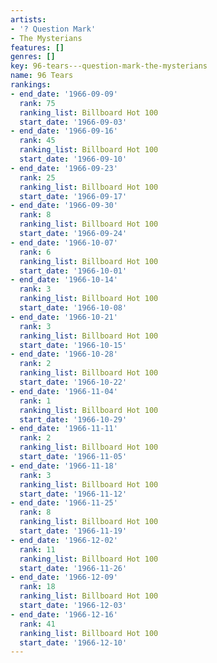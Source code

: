 ```yaml
---
artists:
- '? Question Mark'
- The Mysterians
features: []
genres: []
key: 96-tears---question-mark-the-mysterians
name: 96 Tears
rankings:
- end_date: '1966-09-09'
  rank: 75
  ranking_list: Billboard Hot 100
  start_date: '1966-09-03'
- end_date: '1966-09-16'
  rank: 45
  ranking_list: Billboard Hot 100
  start_date: '1966-09-10'
- end_date: '1966-09-23'
  rank: 25
  ranking_list: Billboard Hot 100
  start_date: '1966-09-17'
- end_date: '1966-09-30'
  rank: 8
  ranking_list: Billboard Hot 100
  start_date: '1966-09-24'
- end_date: '1966-10-07'
  rank: 6
  ranking_list: Billboard Hot 100
  start_date: '1966-10-01'
- end_date: '1966-10-14'
  rank: 3
  ranking_list: Billboard Hot 100
  start_date: '1966-10-08'
- end_date: '1966-10-21'
  rank: 3
  ranking_list: Billboard Hot 100
  start_date: '1966-10-15'
- end_date: '1966-10-28'
  rank: 2
  ranking_list: Billboard Hot 100
  start_date: '1966-10-22'
- end_date: '1966-11-04'
  rank: 1
  ranking_list: Billboard Hot 100
  start_date: '1966-10-29'
- end_date: '1966-11-11'
  rank: 2
  ranking_list: Billboard Hot 100
  start_date: '1966-11-05'
- end_date: '1966-11-18'
  rank: 3
  ranking_list: Billboard Hot 100
  start_date: '1966-11-12'
- end_date: '1966-11-25'
  rank: 8
  ranking_list: Billboard Hot 100
  start_date: '1966-11-19'
- end_date: '1966-12-02'
  rank: 11
  ranking_list: Billboard Hot 100
  start_date: '1966-11-26'
- end_date: '1966-12-09'
  rank: 18
  ranking_list: Billboard Hot 100
  start_date: '1966-12-03'
- end_date: '1966-12-16'
  rank: 41
  ranking_list: Billboard Hot 100
  start_date: '1966-12-10'
---
```


